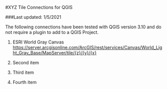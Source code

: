 #XYZ Tile Connections for QGIS

###Last updated: 1/5/2021


The following connections have been tested with QGIS version 3.10 and do not require a plugin to add to a QGIS Project.





1. ESRI World Gray Canvas
https://server.arcgisonline.com/ArcGIS/rest/services/Canvas/World_Light_Gray_Base/MapServer/tile/{z}/{y}/{x}

1. Second item
1. Third item
1. Fourth item 

